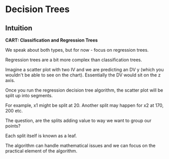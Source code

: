 # Decision Trees

## Intuition

**CART: Classification and Regression Trees**

We speak about both types, but for now - focus on regression trees.

Regression trees are a bit more complex than classification trees.

Imagine a scatter plot with two IV and we are predicting an DV y (which you wouldn't be able to see on the chart). Essentially the DV would sit on the z axis.

Once you run the regression decision tree algorithm, the scatter plot will be split up into segments.

For example, x1 might be split at 20. Another split may happen for x2 at 170, 200 etc.

The question, are the splits adding value to way we want to group our points?

Each split itself is known as a leaf.

The algorithm can handle mathematical issues and we can focus on the practical element of the algorithm.

